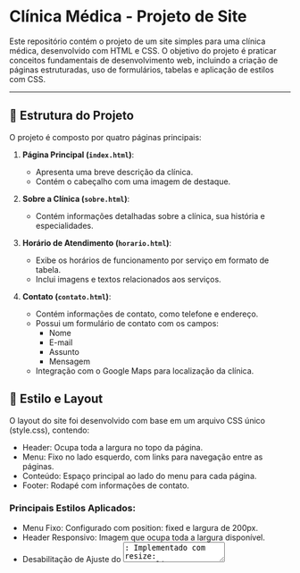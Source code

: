 # Clínica Médica - Projeto de Site

Este repositório contém o projeto de um site simples para uma clínica médica, desenvolvido com HTML e CSS. O objetivo do projeto é praticar conceitos fundamentais de desenvolvimento web, incluindo a criação de páginas estruturadas, uso de formulários, tabelas e aplicação de estilos com CSS.

---

## 📄 Estrutura do Projeto

O projeto é composto por quatro páginas principais:

1. **Página Principal (`index.html`)**:
   - Apresenta uma breve descrição da clínica.
   - Contém o cabeçalho com uma imagem de destaque.
   
2. **Sobre a Clínica (`sobre.html`)**:
   - Contém informações detalhadas sobre a clínica, sua história e especialidades.

3. **Horário de Atendimento (`horario.html`)**:
   - Exibe os horários de funcionamento por serviço em formato de tabela.
   - Inclui imagens e textos relacionados aos serviços.

4. **Contato (`contato.html`)**:
   - Contém informações de contato, como telefone e endereço.
   - Possui um formulário de contato com os campos:
     - Nome
     - E-mail
     - Assunto
     - Mensagem
   - Integração com o Google Maps para localização da clínica.

## 🎨 Estilo e Layout
O layout do site foi desenvolvido com base em um arquivo CSS único (style.css), contendo:

- Header: Ocupa toda a largura no topo da página.
- Menu: Fixo no lado esquerdo, com links para navegação entre as páginas.
- Conteúdo: Espaço principal ao lado do menu para cada página.
- Footer: Rodapé com informações de contato.

### Principais Estilos Aplicados:

- Menu Fixo: Configurado com position: fixed e largura de 200px.
- Header Responsivo: Imagem que ocupa toda a largura disponível.
- Desabilitação de Ajuste do <textarea>: Implementado com resize: none.
- Tabela: Utilizada para exibir horários e serviços.

## 🌐 Como Visualizar o Projeto
Para visualizar o projeto localmente:

Faça o clone deste repositório:
````
git clone https://github.com/usuario/projeto-clinica.git
````
Navegue até o diretório do projeto:
````
cd projeto-clinica
````    
Abra o arquivo index.html no navegador.

## 🚀 Funcionalidades
- Navegação intuitiva com links em todas as páginas.
- Formulário funcional para entrada de dados.
- Estilização consistente com CSS.
- Layout responsivo que ocupa toda a largura da tela.
